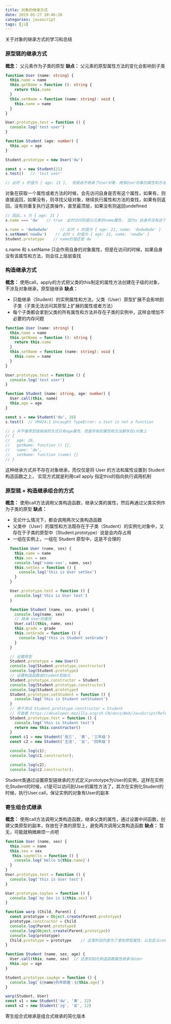 ```yaml
---
title: 对象的继承方式
date: 2019-05-27 10:46:26
categories: javascript
tags: [js]
---
```


关于对象的继承方式的学习和总结

### 原型链的继承方式

**概念：** 父元素作为子类的原型
**缺点：** 父元素的原型属性方法的变化会影响到子类
```ts
function User (name: string) {
  this.name = name
  this.getName = function (): string {
    return this.name
  }
  this.setName = function (name: string): void {
    this.name = name
  }
}

User.prototype.test = function () {
  console.log('test user')
}

function Student (age: number) {
  this.age = age
}

Student.prototype = new User('dw')

const s = new Student(21)
s.test()   // 'test user'

// 此时 s 的值为 { age: 21 },  但是由于继承了User对象，拥有User对象的属性和方法
```
对象在获取一个属性或者方法的时候，会先访问自身是否有这个属性，如果有，则直接返回，如果没有，则寻找父级对象，继续执行属性和方法的查找，如果有则返回，没有则重复执行这类操作，直至最顶层，如果没有则返回undefined

```ts
// 因此，s 为 { age: 21 }
s.name === 'dw'   // true  此时访问的是父元素的name属性， 因为s 自身并没有这个属性， 他是继承 User，因此能拿到User实例的属性和方法

s.name = 'dwdwdwdw'     // 此时 s 的值为 { age: 21, name: 'dwdwdwdw' }
s.setName('newDw')    // 此时 s 的值为 { age: 21, name: 'newDw' }
Student.prototype    // name的值还是 dw
```
s.name 和 s.setName 只会作用自身的对象属性，但是在访问的时候，如果自身没有该属性和方法，则会往上层层查找

### 构造继承方式

**概念：** 使用call，apply的方式把父类的this制定的属性方法创建在子级的对象，不涉及对象继承，原型链继承
**缺点：**
  - 只能继承（Student）的实例属性和方法，父类（User）原型扩展不会影响到子类（子类无法访问其原型上扩展的属性或者方法）
  - 每个子类都会拿到父类的所有属性和方法并存在子类的实例中，这样会增加不必要的内存问题

```ts
function User (name: string) {
  this.name = name
  this.getName = function (): string {
    return this.name
  }
  this.setName = function (name: string): void {
    this.name = name
  }
}

User.prototype.test = function () {
  console.log('test user')
}

function Student (name: string, age: number) {
  User.call(this, name)
  this.age = age
}

const s = new Student('dw', 26)
s.test()  // VM424:1 Uncaught TypeError: s.test is not a function

// s 并不像原型链继承的方式只有age属性，而是所有的属性和方法都存在s对象上
// {
//   age: 26,
//   getName: function () {},
//   name: 'dw',
//   setName: function (name) {}
// }
```
这种继承方式并不存在对象继承，而仅仅是将 User 的方法和属性设置到 Student 构造函数之上， 实现方式就是利用call apply 指定this的指向执行调用机制

### 原型链 + 构造继承组合的方式
**概念：** 使用call方法调用父类构造函数，继承父类的属性，然后再通过父类实例作为子类的原型
**缺点：**
  - 无论什么情况下，都会调用两次父类构造函数
  - 父类中（User）的属性和方法既存在于子类（Student）的实例化对象中，又存在于子类的原型中（Student.prototype）说是会内存占用
  - 一组在实例上，一组在 Student 原型中，这是不合理的

```ts
  function User (name, sex) {
    this.name = name
    this.sex = sex
    console.log('name-sex', name, sex)
    this.setSex = function () {
      console.log('this is User setSex')
    }
  }

  User.prototype.test = function () {
    console.log('this is User test')
  }

  function Student (name, sex, grade) {
    console.log(name, sex)
    // 继承 User的属性
    User.call(this, name, sex)
    this.grade = grade
    this.setGrade = function () {
      console.log('this is Student setGrade')
    }
  }

  // 设置原型
  Student.prototype = new User()
  console.log(Student.prototype.constructor)
  console.log(Student.prototype)
  // 设置构造函数由Student初始化
  Student.prototype.constructor = Student
  console.log(Student.prototype.constructor)
  console.log(Student.prototype)
  Student.prototype.setStudent = function () {
    console.log('this is Student setStudent')
  }
  // 用于测试 Student.prototype.constructor = Student 
  // 可查看 https://developer.mozilla.org/zh-CN/docs/Web/JavaScript/Reference/Global_Objects/Object/constructor
  Student.prototype.test = function () {
    console.log('this is Student test')
    return new this.constructor()
  }
  const c1 = new Student('张三', '男', '三年级')
  const c2 = new Student('王洁', '女', '四年级')

  console.log(c1);
  console.log(c1.constructor);

  console.log(c2);
  console.log(c2.constructor);
```
Student类通过设置原型链继承的方式定义prototype为User的实例，这样在实例化Student的时候，c1是可以访问到User的属性方法了，其次在实例化Student的时候，执行User.call，保证实例的对象有User的副本

### 寄生组合式继承
**概念：** 使用call方法调用父类构造函数，继承父类的属性，通过设置中间函数，创建父类原型的副本，存放在子类的原型上，避免两次调用父类构造函数
**缺点：** 暂无，可能就稍微麻烦一点吧
```js
function User (name, sex) {
  this.name = name
  this.sex = sex
   this.sayHello = function () {
    console.log(`Hello ${this.name}`)
  }
}
User.prototype.test = function () {
  console.log('this is User test')
}

User.prototype.saySex = function () {
  console.log(`my Sex is ${this.sex}`)
}

function warp (Child, Parent) {
  const prototype = Object.create(Parent.prototype)
  prototype.constructor = Child
  console.log(Parent.prototype)
  console.log(Object.create(Parent.prototype))
  console.log(prototype)
  Child.prototype = prototype    // 这里的目的是为了拿到原型属性，以及定义constructor指向自身
}

function Student (name, sex, age) {
  User.call(this, name, sex)  // 这里初始化构造函数属性继承与User
  this.age = age
}

Student.prototype.sayAge = function () {
  console.log(`${name}的年龄是：${this.age}`)
}

warp(Student, User)
const v1 = new Student('dw', '男', 22)
const v2 = new Student('zg', '女', 12)
```
寄生组合式继承是组合式继承的简化版本
